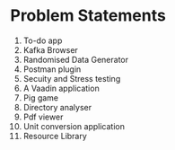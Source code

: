 # Problem Statements

1. To-do app
2. Kafka Browser
3. Randomised Data Generator
4. Postman plugin
5. Secuity and Stress testing
6. A Vaadin application
7. Pig game
8. Directory analyser
9. Pdf viewer
10. Unit conversion application
11. Resource Library